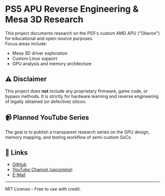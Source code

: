 # PS5 APU Reverse Engineering & Mesa 3D Research

This project documents research on the PS5's custom AMD APU ("Oberon") for educational and open-source purposes.  
Focus areas include:
- Mesa 3D driver exploration
- Custom Linux support
- GPU analysis and memory architecture

## ⚠️ Disclaimer
This project does **not** include any proprietary firmware, game code, or bypass methods. It is strictly for hardware learning and reverse engineering of legally obtained (or defective) silicon.

## 📹 Planned YouTube Series
The goal is to publish a transparent research series on the GPU design, memory mapping, and testing workflow of semi-custom SoCs.

## 🔗 Links
- [GitHub](https://github.com/eddi11112222)
- [YouTube Channel (upcoming)](https://youtube.com/...)
- [E-Mail](zerodayzone1111@gmail.com)

---
MIT License – Free to use with credit.

